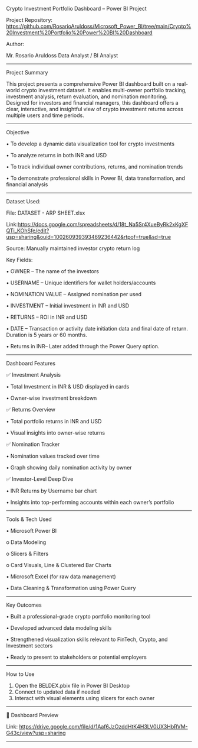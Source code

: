 Crypto Investment Portfolio Dashboard – Power BI Project

Project Repository: https://github.com/RosarioAruldoss/Microsoft_Power_BI/tree/main/Crypto%20Investment%20Portfolio%20Power%20BI%20Dashboard

Author: 

Mr. Rosario Aruldoss
Data Analyst / BI Analyst 
________________________________________
Project Summary

This project presents a comprehensive Power BI dashboard built on a real-world crypto investment dataset. It enables multi-owner portfolio tracking, investment analysis, return evaluation, and nomination monitoring. Designed for investors and financial managers, this dashboard offers a clear, interactive, and insightful view of crypto investment returns across multiple users and time periods.
________________________________________
Objective

•	To develop a dynamic data visualization tool for crypto investments

•	To analyze returns in both INR and USD

•	To track individual owner contributions, returns, and nomination trends

•	To demonstrate professional skills in Power BI, data transformation, and financial analysis
________________________________________
Dataset Used:

File: DATASET - ARP SHEET.xlsx

Link:https://docs.google.com/spreadsheets/d/18t_Na5Sr4XueByRk2xKgXFQTi_KOhSfe/edit?usp=sharing&ouid=100260939393469236442&rtpof=true&sd=true

Source: Manually maintained investor crypto return log

Key Fields:

•	OWNER – The name of the investors

•	USERNAME – Unique identifiers for wallet holders/accounts

•	NOMINATION VALUE – Assigned nomination per used

•	INVESTMENT – Initial investment in INR and USD

•	RETURNS – ROI in INR and USD

•	DATE – Transaction or activity date initiation data and final date of return. Duration is 5 years or 60 months.

•	Returns in INR– Later added through the Power Query option.
________________________________________
Dashboard Features

✅ Investment Analysis

•	Total Investment in INR & USD displayed in cards

•	Owner-wise investment breakdown

✅ Returns Overview

•	Total portfolio returns in INR and USD

•	Visual insights into owner-wise returns

✅ Nomination Tracker

•	Nomination values tracked over time

•	Graph showing daily nomination activity by owner

✅ Investor-Level Deep Dive

•	INR Returns by Username bar chart

•	Insights into top-performing accounts within each owner’s portfolio
________________________________________
Tools & Tech Used

•	Microsoft Power BI

o	Data Modeling

o	Slicers & Filters

o	Card Visuals, Line & Clustered Bar Charts

•	Microsoft Excel (for raw data management)

•	Data Cleaning & Transformation using Power Query
________________________________________
Key Outcomes

•	Built a professional-grade crypto portfolio monitoring tool

•	Developed advanced data modeling skills

•	Strengthened visualization skills relevant to FinTech, Crypto, and Investment sectors

•	Ready to present to stakeholders or potential employers
________________________________________
How to Use

1.	Open the BELDEX.pbix file in Power BI Desktop
2.	Connect to updated data if needed
3.	Interact with visual elements using slicers for each owner
________________________________________
📸 Dashboard Preview
 
Link: https://drive.google.com/file/d/1Aaf6JzOzddHtK4H3LV0UX3HbRVM-G43c/view?usp=sharing
________________________________________


